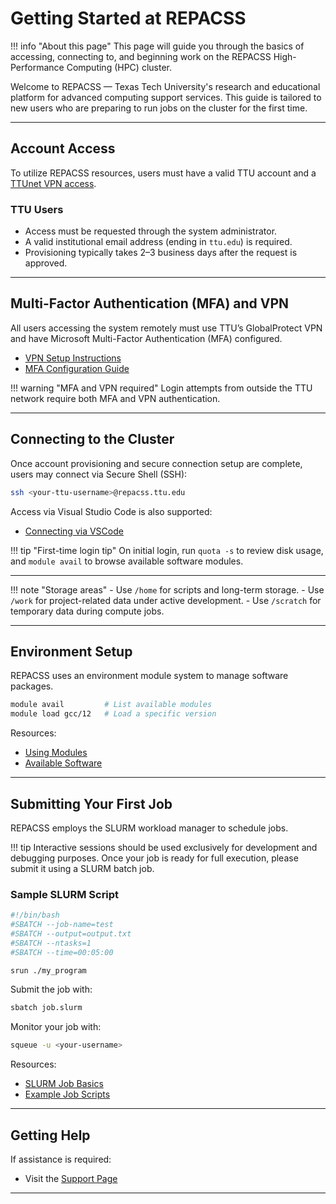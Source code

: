 # Getting Started at REPACSS

!!! info "About this page"
    This page will guide you through the basics of accessing, connecting to, and beginning work on the REPACSS High-Performance Computing (HPC) cluster.

Welcome to REPACSS — Texas Tech University's research and educational platform for advanced computing support services. This guide is tailored to new users who are preparing to run jobs on the cluster for the first time.

---

## Account Access

To utilize REPACSS resources, users must have a valid TTU account and a [TTUnet VPN access](connecting/vpn.md).

### TTU Users

- Access must be requested through the system administrator.
- A valid institutional email address (ending in `ttu.edu`) is required.
- Provisioning typically takes 2–3 business days after the request is approved.

<!-- ### ACCESS Users

!!! warning
    ACCESS users are currently unable to log in to the REPACSS system. This capability is under development. -->

---

## Multi-Factor Authentication (MFA) and VPN

All users accessing the system remotely must use TTU’s GlobalProtect VPN and have Microsoft Multi-Factor Authentication (MFA) configured.

- [VPN Setup Instructions](connecting/vpn.md)
- [MFA Configuration Guide](connecting/mfa.md)

!!! warning "MFA and VPN required"
    Login attempts from outside the TTU network require both MFA and VPN authentication.

---

## Connecting to the Cluster

Once account provisioning and secure connection setup are complete, users may connect via Secure Shell (SSH):

```bash
ssh <your-ttu-username>@repacss.ttu.edu
```

Access via Visual Studio Code is also supported:

- [Connecting via VSCode](connecting/vscode.md)

!!! tip "First-time login tip"
    On initial login, run `quota -s` to review disk usage, and `module avail` to browse available software modules.

---

!!! note "Storage areas"
    - Use `/home` for scripts and long-term storage.
    - Use `/work` for project-related data under active development.
    - Use `/scratch` for temporary data during compute jobs.

---

## Environment Setup

REPACSS uses an environment module system to manage software packages.

```bash
module avail         # List available modules
module load gcc/12   # Load a specific version
```

Resources:

- [Using Modules](software/module-system.md)
- [Available Software](software/index.md)
---

## Submitting Your First Job

REPACSS employs the SLURM workload manager to schedule jobs.   

!!! tip
    Interactive sessions should be used exclusively for development and debugging purposes. Once your job is ready for full execution, please submit it using a SLURM batch job.
### Sample SLURM Script

```bash
#!/bin/bash
#SBATCH --job-name=test
#SBATCH --output=output.txt
#SBATCH --ntasks=1
#SBATCH --time=00:05:00

srun ./my_program
```

Submit the job with:

```bash
sbatch job.slurm
```

Monitor your job with:

```bash
squeue -u <your-username>
```

Resources:

- [SLURM Job Basics](running-jobs/basics.md)
- [Example Job Scripts](running-jobs/examples.md)

---

## Getting Help

If assistance is required:

- Visit the [Support Page](support.md)
<!-- - Join the REPACSS user Slack workspace (coming soon) -->

---

